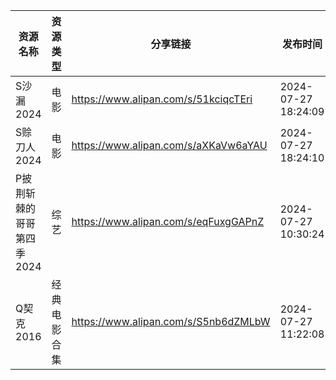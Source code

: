 | 资源名称            | 资源类型   | 分享链接                                 | 发布时间                |
| --------------- | ------ | ------------------------------------ | ------------------- |
| S沙漏2024         | 电影     | https://www.alipan.com/s/51kciqcTEri | 2024-07-27 18:24:09 |
| S赊刀人2024        | 电影     | https://www.alipan.com/s/aXKaVw6aYAU | 2024-07-27 18:24:10 |
| P披荆斩棘的哥哥第四季2024 | 综艺     | https://www.alipan.com/s/eqFuxgGAPnZ | 2024-07-27 10:30:24 |
| Q契克2016         | 经典电影合集 | https://www.alipan.com/s/S5nb6dZMLbW | 2024-07-27 11:22:08 |
